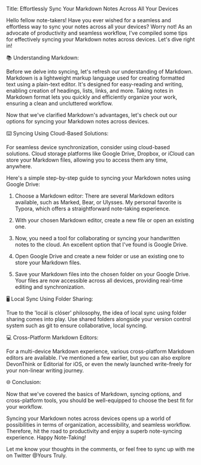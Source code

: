 Title: Effortlessly Sync Your Markdown Notes Across All Your Devices

Hello fellow note-takers! Have you ever wished for a seamless and effortless way to sync your notes across all your devices? Worry not! As an advocate of productivity and seamless workflow, I've compiled some tips for effectively syncing your Markdown notes across devices. Let's dive right in!

📚 Understanding Markdown:

Before we delve into syncing, let's refresh our understanding of Markdown. Markdown is a lightweight markup language used for creating formatted text using a plain-text editor. It's designed for easy-reading and writing, enabling creation of headings, lists, links, and more. Taking notes in Markdown format lets you quickly and efficiently organize your work, ensuring a clean and uncluttered workflow.

Now that we've clarified Markdown's advantages, let's check out our options for syncing your Markdown notes across devices.

⌨️ Syncing Using Cloud-Based Solutions:

For seamless device synchronization, consider using cloud-based solutions. Cloud storage platforms like Google Drive, Dropbox, or iCloud can store your Markdown files, allowing you to access them any time, anywhere.

Here's a simple step-by-step guide to syncing your Markdown notes using Google Drive:

1. Choose a Markdown editor: There are several Markdown editors available, such as Marked, Bear, or Ulysses. My personal favorite is Typora, which offers a straightforward note-taking experience.

2. With your chosen Markdown editor, create a new file or open an existing one.

3. Now, you need a tool for collaborating or syncing your handwritten notes to the cloud. An excellent option that I've found is Google Drive.

4. Open Google Drive and create a new folder or use an existing one to store your Markdown files.

5. Save your Markdown files into the chosen folder on your Google Drive. Your files are now accessible across all devices, providing real-time editing and synchronization.

🖥️ Local Sync Using Folder Sharing:

True to the 'locál is clóser' philosophy, the idea of local sync using folder sharing comes into play. Use shared folders alongside your version control system such as git to ensure collaborative, local syncing.

💻 Cross-Platform Markdown Editors:

For a multi-device Markdown experience, various cross-platform Markdown editors are available. I've mentioned a few earlier, but you can also explore DevonThink or Editorial for iOS, or even the newly launched write-freely for your non-linear writing journey.

🌐 Conclusion:

Now that we've covered the basics of Markdown, syncing options, and cross-platform tools, you should be well-equipped to choose the best fit for your workflow.

Syncing your Markdown notes across devices opens up a world of possibilities in terms of organization, accessibility, and seamless workflow. Therefore, hit the road to productivity and enjoy a superb note-syncing experience. Happy Note-Taking!

Let me know your thoughts in the comments, or feel free to sync up with me on Twitter @Yours Truly.